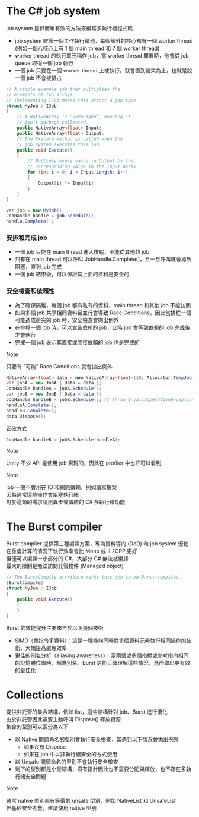 # The C# job system
job system 提供簡單有效的方法來編寫多執行緒程式碼  
- job system 維護一個工作執行緒池，每個額外的核心都有一個 worker thread (例如一個八核心上有 1 個 main thread 和 7 個 worker thread)
- worker thread 的執行單元稱作 job，當 worker thread 閒置時，他會從 job queue 取得一個 job 執行
- 一個 job 只要在一個 worker thread 上被執行，就會直到結束為止，也就是說一個 job 不會被搶占

```C#
// A simple example job that multiplies the
// elements of two arrays.
// Implementing IJob makes this struct a job type.
struct MyJob : IJob
{
    // A NativeArray is “unmanaged”, meaning it
    // isn’t garbage collected.
    public NativeArray<float> Input;
    public NativeArray<float> Output;
    // The Execute method is called when the
    // job system executes this job.
    public void Execute()
    {
        // Multiply every value in Output by the
        // corresponding value in the Input array.
        for (int i = 0; i < Input.Length; i++)
        {
            Output[i] *= Input[i];
        }
    }
}

var job = new MyJob();
JobHandle handle = job.Schedule();
handle.Complete();
```

### 安排和完成 job
- 一個 job 只能在 main thread 進入排程，不能從其他的 job
- 只有在 main thread 可以呼叫 JobHandle.Complete()，且一旦呼叫就會導致阻塞，直到 job 完成
- 一個 job 結束後，可以保證其上面的資料是安全的

### 安全檢查和依賴性
- 為了確保隔離，每個 job 都有私有的資料，main thread 和其他 job 不能訪問
- 如果多個 job 共享相同資料且並行會導致 Race Conditions，因此當排程一個可能造成衝突的 job 時，安全檢查會拋出例外
- 在排程一個 job 時，可以宣告依賴的 job，此時 job 會等到依賴的 job 完成後才會執行
- 完成一個 job 表示其直接或間接依賴的 job 也是完成的
> [!NOTE]
> 只要有 "可能" Race Conditions 就會拋出例外
> ```C#
> NativeArray<float> data = new NativeArray<float>(10, Allocator.TempJob);
> var jobA = new JobA { Data = data };  
> JobHandle handleA = jobA.Schedule();  
> var jobB = new JobB { Data = data };  
> JobHandle handleB = jobB.Schedule(); // throw InvalidOperationException
> handleA.Complete();  
> handleB.Complete();  
> data.Dispose();  
> ```
> 正確方式
> ```C#
> JobHandle handleB = jobB.Schedule(handleA);  
> ```

> [!NOTE]
> Unity 不少 API 是使用 job 實現的，因此在 profiler 中也許可以看到

> [!NOTE]
> job 一般不會用在 IO 和網路傳輸，例如讀寫檔案  
> 因為通常這些操作會阻塞執行緒  
> 對於這類的需求請用異步或傳統的 C# 多執行緒功能

# The Burst compiler
Burst compiler 提供第三種編譯方案，專為資料導向 (DoD) 和 job system 優化   
在重度計算的情況下執行效率會比 Mono 或 IL2CPP 更好  
但僅可以編譯一小部分的 C#，大部分 C# 無法被編譯  
最大的限制是無法訪問託管物件 (Managed object)

```C#
// The BurstCompile attribute marks this job to be Burst-compiled.
[BurstCompile]
struct MyJob : IJob
{
    public void Execute()
    {
    }
}
```

Burst 的效能提升主要來自於以下幾個技術  
- SIMD（單指令多資料）：這是一種能夠同時對多個資料元素執行相同操作的技術，大幅提高處理效率
- 更佳的別名分析（aliasing awareness）：當兩個或多個指標或參考指向相同的記憶體位置時，稱為別名。Burst 更能正確理解這些情況，進而做出更有效的最佳化

# Collections
提供非託管的集合結構，例如 list，這些結構針對 job、Burst 進行優化  
由於非託管因此需要主動呼叫 Dispose() 釋放資源  
集合的型別可以區分為以下
- 以 Native 開頭命名的型別會執行安全檢查，當遇到以下情況會拋出例外
  - 如果沒有 Dispose
  - 如果在 job 中以非執行緒安全的方式使用
- 以 Unsafe 開頭命名的型別不會執行安全檢查
- 剩下的型別都是小型結構，沒有指針因此也不需要分配與釋放，也不存在多執行緒安全問題

> [!NOTE]
> 通常 native 型別都有等價的 unsafe 型別，例如 NativeList 和 UnsafeList  
> 但基於安全考量，建議使用 native 型別
